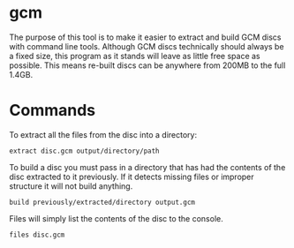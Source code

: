 gcm
===

The purpose of this tool is to make it easier to extract and build GCM discs with command line tools. Although GCM discs technically should always be a fixed size, this program as it stands will leave as little free space as possible. This means re-built discs can be anywhere from 200MB to the full 1.4GB.

Commands
===
To extract all the files from the disc into a directory:

    extract disc.gcm output/directory/path

To build a disc you must pass in a directory that has had the contents of the disc extracted to it previously. If it detects missing files or improper structure it will not build anything.
    
    build previously/extracted/directory output.gcm
    
Files will simply list the contents of the disc to the console.

    files disc.gcm

